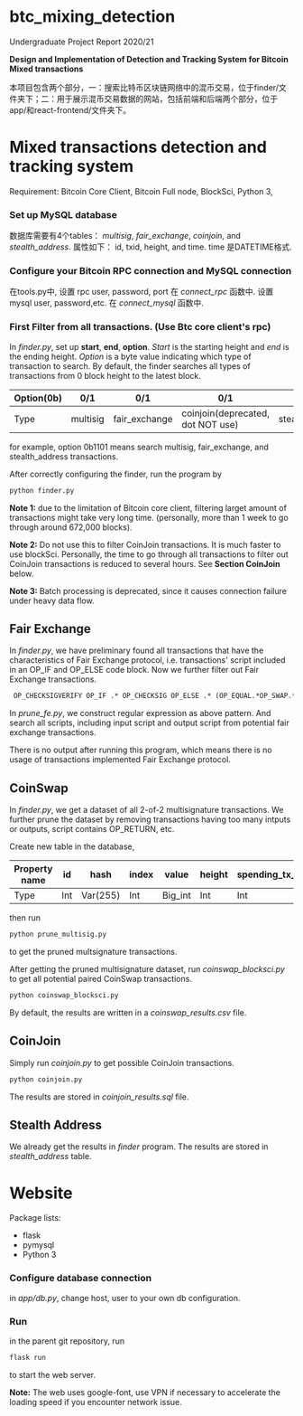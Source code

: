 # btc_mixing_detection

Undergraduate Project Report 2020/21

**Design and Implementation of Detection and Tracking System for Bitcoin Mixed transactions**

本项目包含两个部分，一：搜索比特币区块链网络中的混币交易，位于finder/文件夹下；二：用于展示混币交易数据的网站，包括前端和后端两个部分，位于app/和react-frontend/文件夹下。

# Mixed transactions detection and tracking system

Requirement: Bitcoin Core Client, Bitcoin Full node, BlockSci, Python 3,

### Set up MySQL database

数据库需要有4个tables： *multisig*, *fair_exchange*, *coinjoin*, and *stealth_address*. 属性如下： id, txid, height, and time. time 是DATETIME格式.

### Configure your Bitcoin RPC connection and MySQL connection

在tools.py中, 设置 rpc user, password, port 在 *connect_rpc* 函数中. 设置 mysql user, password,etc. 在 *connect_mysql* 函数中.

### First Filter from all transactions. (Use Btc core client's rpc)

In *finder.py*, set up **start**, **end**, **option**. *Start* is the starting height and *end* is the ending height. *Option* is a byte value indicating which type of transaction to search.  By default, the finder searches all types of transactions from 0 block height to the latest block.

| Option(0b) | 0/1      | 0/1           | 0/1                               | 0/1             |
| ---------- | -------- | ------------- | --------------------------------- | --------------- |
| Type       | multisig | fair_exchange | coinjoin(deprecated, dot NOT use) | stealth_address |

for example, option 0b1101 means search multisig, fair_exchange, and stealth_address transactions.

After correctly configuring the finder, run the program by

```bash
python finder.py
```

**Note 1:** due to the limitation of Bitcoin core client, filtering larget amount of transactions might take very long time. (personally, more than 1 week to go through around 672,000 blocks). 

**Note 2:** Do not use this to filter CoinJoin transactions. It is much faster to use blockSci. Personally, the time to go through all transactions to filter out CoinJoin transactions is reduced to several hours. See **Section CoinJoin** below.

**Note 3:** Batch processing is deprecated, since it causes connection failure under heavy data flow.

## Fair Exchange

In *finder.py*, we have preliminary found all transactions that have the characteristics of Fair Exchange protocol, i.e. transactions' script included in an OP_IF and OP_ELSE code block. Now we further filter out Fair Exchange transactions.

```reStructuredText
 OP_CHECKSIGVERIFY OP_IF .* OP_CHECKSIG OP_ELSE .* (OP_EQUAL.*OP_SWAP.*OP_BOOLOR|OP_EQUALVERIFY.*OP_EQUAL.*) .* OP_ENDIF
```

In *prune_fe.py*, we construct regular expression as above pattern. And search all scripts, including input script and output script from potential fair exchange transactions. 

There is no output after running this program, which means there is no usage of transactions implemented Fair Exchange protocol.

## CoinSwap

In *finder.py*, we get a dataset of all 2-of-2 multisignature transactions. We further prune the dataset by removing transactions having too many intputs or outputs, script contains OP_RETURN,  etc.

Create new table in the database, 

| Property name | id   | hash     | index | value   | height | spending_tx_index | age  |
| ------------- | ---- | -------- | ----- | ------- | ------ | ----------------- | ---- |
| Type          | Int  | Var(255) | Int   | Big_int | Int    | Int               | Int  |

then run

```bash
python prune_multisig.py
```

to get the pruned multsignature transactions.

After getting the pruned multisignature dataset, run *coinswap_blocksci.py* to get all potential paired CoinSwap transactions.

```bash
python coinswap_blocksci.py
```

By default, the results are written in a *coinswap_results.csv* file.

## CoinJoin

Simply run *coinjoin.py* to get possible CoinJoin transactions.

```bash
python coinjoin.py
```

The results are stored in *coinjoin_results.sql* file.

## Stealth Address

We already get the results in *finder* program. The results are stored in *stealth_address* table.

# Website

Package lists:

- flask
- pymysql
- Python 3

### Configure database connection

in *app/db.py*, change host, user to your own db configuration.

### Run

in the parent git repository, run

```bash
flask run
```

 to start the web server.

**Note:** The web uses google-font, use VPN if necessary to accelerate the loading speed if you encounter network issue.





## 
